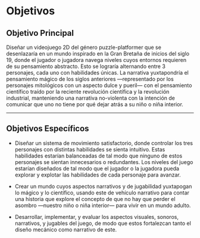 # Objetivos

## Objetivo Principal

Diseñar un videojuego 2D del género puzzle-platformer que se desenlazaría en un mundo inspirado en la Gran Bretaña de inicios del siglo 19, donde el jugador o jugadora navega niveles cuyos entornos requieren de su pensamiento abstracto. Esto se lograría alternando entre 3 personajes, cada uno con habilidades únicas. La narrativa yuxtapondría el pensamiento mágico de los siglos anteriores —representado por los personajes mitológicos con un aspecto dulce y pueril— con el pensamiento científico traído por la reciente revolución científica y la revolución industrial, manteniendo una narrativa no-violenta con la intención de comunicar que uno no tiene por qué dejar atrás a su niño o niña interior.

---

## Objetivos Específicos

- Diseñar un sistema de movimiento satisfactorio, donde controlar los tres personajes con distintas habilidades se sienta intuitivo. Estas habilidades estarían balanceadas de tal modo que ninguno de estos personajes se sientan innecesarios o redundantes. Los niveles del juego estarían diseñados de tal modo que el jugador o la jugadora pueda explorar y explotar las habilidades de cada personaje para avanzar.

- Crear un mundo cuyos aspectos narrativos y de jugabilidad yuxtapogan lo mágico y lo científico, usando este de vehículo narrativo para contar una historia que explore el concepto de que no hay que perder el asombro —nuestro niño o niña interior— para vivir en un mundo adulto.

- Desarrollar, implementar, y evaluar los aspectos visuales, sonoros, narrativos, y jugables del juego, de modo que estos fortalezcan tanto el diseño mecánico como narrativo de este.
